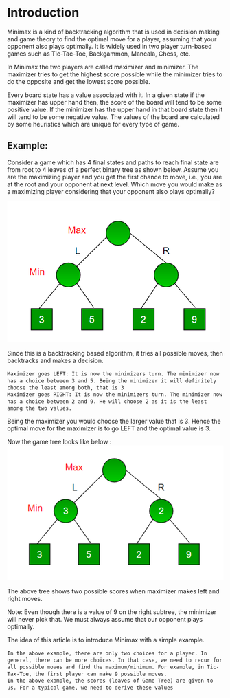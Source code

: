 # Introduction
Minimax is a kind of backtracking algorithm that is used in decision making and game theory to find the optimal move for a player, assuming that your opponent also plays optimally. It is widely used in two player turn-based games such as Tic-Tac-Toe, Backgammon, Mancala, Chess, etc.

In Minimax the two players are called maximizer and minimizer. The maximizer tries to get the highest score possible while the minimizer tries to do the opposite and get the lowest score possible.

Every board state has a value associated with it. In a given state if the maximizer has upper hand then, the score of the board will tend to be some positive value. If the minimizer has the upper hand in that board state then it will tend to be some negative value. The values of the board are calculated by some heuristics which are unique for every type of game.

## Example:
Consider a game which has 4 final states and paths to reach final state are from root to 4 leaves of a perfect binary tree as shown below. Assume you are the maximizing player and you get the first chance to move, i.e., you are at the root and your opponent at next level. Which move you would make as a maximizing player considering that your opponent also plays optimally?

![Test Image 1](a.png)

Since this is a backtracking based algorithm, it tries all possible moves, then backtracks and makes a decision.

    Maximizer goes LEFT: It is now the minimizers turn. The minimizer now has a choice between 3 and 5. Being the minimizer it will definitely choose the least among both, that is 3
    Maximizer goes RIGHT: It is now the minimizers turn. The minimizer now has a choice between 2 and 9. He will choose 2 as it is the least among the two values.

Being the maximizer you would choose the larger value that is 3. Hence the optimal move for the maximizer is to go LEFT and the optimal value is 3.

Now the game tree looks like below :
![Test Image 2](b.png)

The above tree shows two possible scores when maximizer makes left and right moves.

Note: Even though there is a value of 9 on the right subtree, the minimizer will never pick that. We must always assume that our opponent plays optimally.

The idea of this article is to introduce Minimax with a simple example.

    In the above example, there are only two choices for a player. In general, there can be more choices. In that case, we need to recur for all possible moves and find the maximum/minimum. For example, in Tic-Tax-Toe, the first player can make 9 possible moves.
    In the above example, the scores (leaves of Game Tree) are given to us. For a typical game, we need to derive these values
